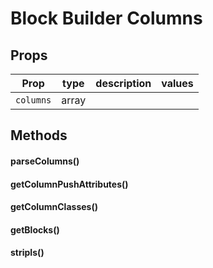 # Block Builder Columns




## Props

| Prop | type | description | values |
| ---- | ---- | ----------- | ------ |
| `columns` | array |  |  |

## Methods

#### parseColumns()

#### getColumnPushAttributes()

#### getColumnClasses()

#### getBlocks()

#### stripIs()
